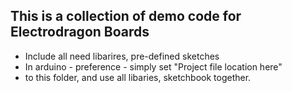  ## This is a collection of demo code for Electrodragon Boards
 * Include all need libarires, pre-defined sketches
 * In arduino - preference - simply set "Project file location here"
 * to this folder, and use all libaries, sketchbook together.